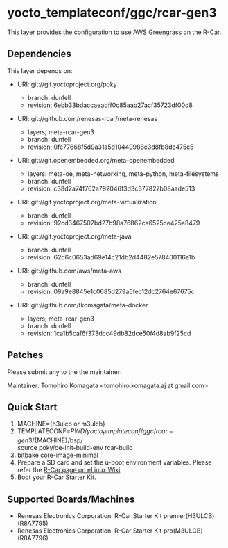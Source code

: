 # yocto_templateconf/ggc/rcar-gen3

This layer provides the configuration to use AWS Greengrass on the R-Car.

## Dependencies

This layer depends on:

* URI: git://git.yoctoproject.org/poky
  * branch: dunfell
  * revision: 6ebb33bdaccaeadff0c85aab27acf35723df00d8

* URI: git://github.com/renesas-rcar/meta-renesas
  * layers; meta-rcar-gen3
  * branch: dunfell
  * revision: 0fe77668f5d9a31a5d10449988c3d8fb8dc475c5

* URI: git://git.openembedded.org/meta-openembedded
  * layers: meta-oe, meta-networking, meta-python, meta-filesystems
  * branch: dunfell
  * revision: c38d2a74f762a792046f3d3c377827b08aade513

* URI: git://git.yoctoproject.org/meta-virtualization
  * branch: dunfell
  * revision: 92cd3467502bd27b98a76862ca6525ce425a8479

* URI: git://git.yoctoproject.org/meta-java
  * branch: dunfell
  * revision: 62d6c0653ad69e14c21db2d4482e578400116a1b

* URI: git://github.com/aws/meta-aws
  * branch: dunfell
  * revision: 09a9e8845e1c0685d279a5fec12dc2764e67675c

* URI: git://github.com/tkomagata/meta-docker
  * layers; meta-rcar-gen3
  * branch: dunfell
  * revision: 1ca1b5caf6f373dcc49db82dce50f4d8ab9f25cd

## Patches

Please submit any to the the maintainer:

Maintainer: Tomohiro Komagata <tomohiro.komagata.aj at gmail.com>

## Quick Start

1. MACHINE={h3ulcb or m3ulcb}
2. TEMPLATECONF=$PWD/yocto_templateconf/ggc/rcar-gen3/${MACHINE}/bsp/ \
   source poky/oe-init-build-env rcar-build
3. bitbake core-image-minimal
4. Prepare a SD card and set the u-boot environment variables. Please refer the [R-Car page on eLinux Wiki](https://elinux.org/R-Car/Boards/Yocto-Gen3/v5.5.0#Running_Yocto_images).
4. Boot your R-Car Starter Kit.

## Supported Boards/Machines

- Renesas Electronics Corporation. R-Car Starter Kit premier(H3ULCB) (R8A7795)
- Renesas Electronics Corporation. R-Car Starter Kit pro(M3ULCB) (R8A7796)
